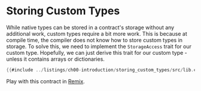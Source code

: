 # Storing Custom Types

While native types can be stored in a contract's storage without any additional work, custom types require a bit more work. This is because at compile time, the compiler does not know how to store custom types in storage. To solve this, we need to implement the `StorageAccess` trait for our custom type. Hopefully, we can just derive this trait for our custom type - unless it contains arrays or dictionaries.

```rust
{{#include ../listings/ch00-introduction/storing_custom_types/src/lib.cairo}}
```

Play with this contract in [Remix](https://remix.ethereum.org/?#activate=Starknet-cairo1-compiler&url=https://github.com/NethermindEth/StarknetByExample/blob/main/listings/ch00-introduction/storing_custom_types/src/lib.cairo).
